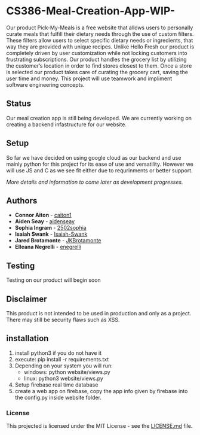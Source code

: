 # CS386-Meal-Creation-App-WIP-
Our product Pick-My-Meals is a free website that allows users to personally curate meals that fulfill their dietary needs through the use of custom filters. These filters allow users to select specific dietary needs or ingredients, that way they are provided with unique recipes. Unlike Hello Fresh our product is completely driven by user customization while not locking customers into frustrating subscriptions. Our product handles the grocery list by utilizing the customer’s location in order to find stores closest to them. Once a store is selected our product takes care of curating the grocery cart, saving the user time and money. This project will use teamwork and impliment software engineering concepts.  

## Status
Our meal creation app is still being developed. We are currently working on creating a backend infastructure for our website.

## Setup
So far we have decided on using google cloud as our backend and use mainly python for this project for its ease of use and versatility. However we will use JS and C as we see fit either due to requrinments or better support.

*More details and information to come later as development progresses.*

## Authors
- **Connor Aiton** - [caiton1](https://github.com/caiton1) 
- **Aiden Seay** - [aidenseay](https://github.com/aidenseay)
- **Sophia Ingram** - [2502sophia](https://github.com/2502sophia) 
- **Isaiah Swank** - [Isaiah-Swank](https://github.com/Isaiah-Swank) 
- **Jared Brotamonte** - [JKBrotamonte](https://github.com/JKBrotamonte) 
- **Elleana Negrelli** - [enegrelli](https://github.com/enegrelli)


## Testing
Testing on our product will begin soon

## Disclaimer
This product is not intended to be used in production and only as a project. There may still be security flaws such as XSS.

## installation
1. install python3 if you do not have it 
2. execute: pip install -r requirements.txt 
3. Depending on your system you will run:
    * windows: python website/views.py
    * linux:  python3 website/views.py
4. Setup firebase real time database
5. create a web app on firebase, copy the app info given by firebase into the config.py inside website folder.
### License
This projected is licensed under the MIT License - see the [LICENSE.md](LICENSE.md) file.


